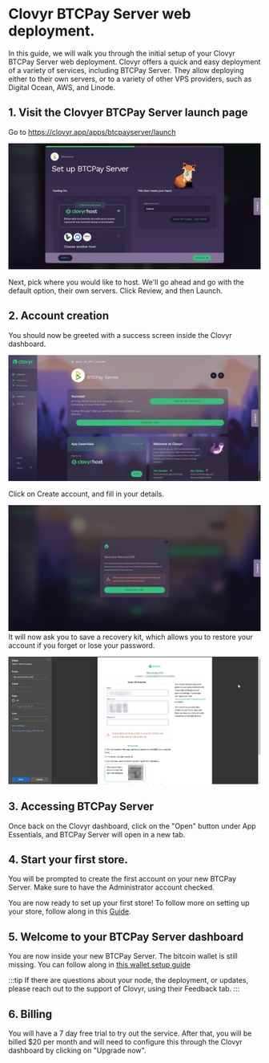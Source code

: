# Clovyr BTCPay Server web deployment.

In this guide, we will walk you through the initial setup of your Clovyr BTCPay Server web deployment.
Clovyr offers a quick and easy deployment of a variety of services, including BTCPay Server. They allow deploying either to their own servers, or to a variety of other VPS providers, such as Digital Ocean, AWS, and Linode.

## 1. Visit the Clovyer BTCPay Server launch page

Go to https://clovyr.app/apps/btcpayserver/launch

![Clovyr Launch](../img/Clovyr/1.png)

Next, pick where you would like to host. We'll go ahead and go with the default option, their own servers.
Click Review, and then Launch.

## 2. Account creation

You should now be greeted with a success screen inside the Clovyr dashboard.

![Clovyr Dashboard](../img/Clovyr/2.png)

Click on Create account, and fill in your details.

![Clovyr Dashboard](../img/Clovyr/3.png)
It will now ask you to save a recovery kit, which allows you to restore your account if you forget or lose your password.

![Clovyr Dashboard](../img/Clovyr/4.png)

## 3. Accessing BTCPay Server

Once back on the Clovyr dashboard, click on the "Open" button under App Essentials, and BTCPay Server will open in a new tab.

## 4. Start your first store.

You will be prompted to create the first account on your new BTCPay Server. Make sure to have the Administrator account checked.

You are now ready to set up your first store!
To follow more on setting up your store, follow along in this [Guide](../RegisterAccount.md).

## 5. Welcome to your BTCPay Server dashboard

You are now inside your new BTCPay Server.
The bitcoin wallet is still missing. You can follow along in [this wallet setup guide](../WalletSetup.md)

:::tip
If there are questions about your node, the deployment, or updates, please reach out to the support of Clovyr, using their Feedback tab.
:::

## 6. Billing

You will have a 7 day free trial to try out the service. After that, you will be billed $20 per month and will need to configure this through the Clovyr dashboard by clicking on "Upgrade now".
